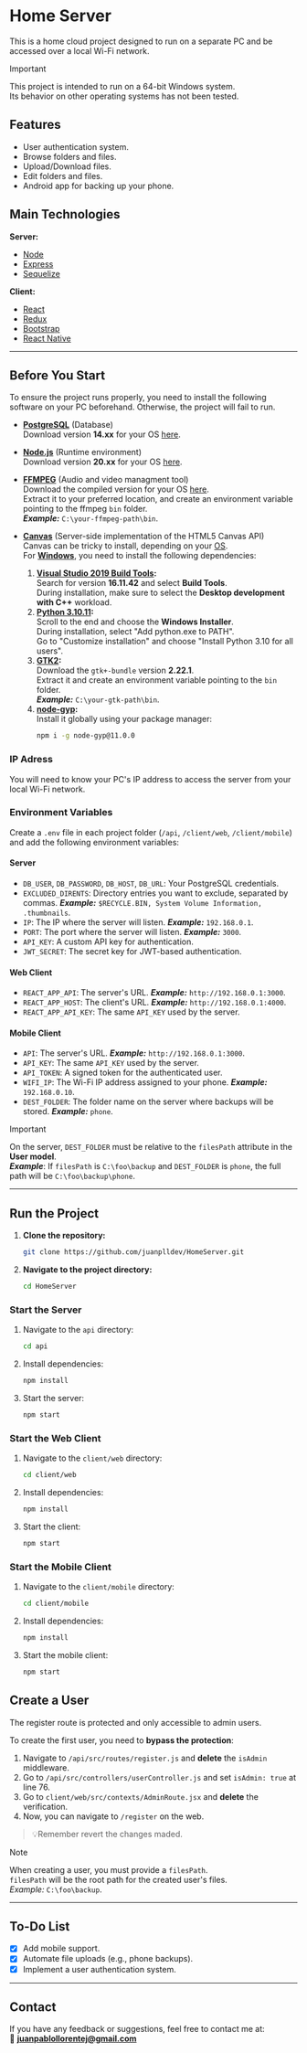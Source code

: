 # Home Server

This is a home cloud project designed to run on a separate PC and be accessed over a local Wi-Fi network.

> [!IMPORTANT]
> This project is intended to run on a 64-bit Windows system.  
> Its behavior on other operating systems has not been tested.

## Features

- User authentication system.
- Browse folders and files.
- Upload/Download files.
- Edit folders and files.
- Android app for backing up your phone.


## Main Technologies

**Server:**
- [Node](https://nodejs.org/en)
- [Express](https://expressjs.com/)
- [Sequelize](https://sequelize.org/)

**Client:**
- [React](https://react.dev/)
- [Redux](https://redux.js.org/)
- [Bootstrap](https://getbootstrap.com/)
- [React Native](https://reactnative.dev/)

---

## Before You Start

To ensure the project runs properly, you need to install the following software on your PC beforehand. Otherwise, the project will fail to run.

- **[PostgreSQL](https://www.postgresql.org/)** (Database)  
  Download version **14.xx** for your OS [here](https://www.enterprisedb.com/downloads/postgres-postgresql-downloads).

- **[Node.js](https://www.postgresql.org/)** (Runtime environment)  
  Download version **20.xx** for your OS [here](https://nodejs.org/en/download/prebuilt-installer).

- **[FFMPEG](https://www.ffmpeg.org/)** (Audio and video managment tool)  
  Download the compiled version for your OS [here](https://github.com/BtbN/FFmpeg-Builds/releases).  
  Extract it to your preferred location, and create an environment variable pointing to the ffmpeg `bin` folder.  
  ***Example:*** `C:\your-ffmpeg-path\bin`.

- **[Canvas](https://github.com/Automattic/node-canvas/)** (Server-side implementation of the HTML5 Canvas API)  
  Canvas can be tricky to install, depending on your [OS](https://github.com/Automattic/node-canvas#installation).  
  For **[Windows](https://github.com/Automattic/node-canvas/wiki/Installation:-Windows)**, you need to install the following dependencies:
  
  1. **[Visual Studio 2019 Build Tools](https://learn.microsoft.com/en-us/visualstudio/releases/2019/history#release-dates-and-build-numbers):**  
    Search for version **16.11.42** and select **Build Tools**.  
    During installation, make sure to select the **Desktop development with C++** workload.
  2. **[Python 3.10.11](https://www.python.org/downloads/release/python-31011/):**  
    Scroll to the end and choose the **Windows Installer**.  
    During installation, select "Add python.exe to PATH".  
    Go to "Customize installation" and choose "Install Python 3.10 for all users".
  3. **[GTK2](https://download.gnome.org/binaries/win64/gtk+/2.22/):**  
     Download the `gtk+-bundle` version **2.22.1**.  
     Extract it and create an environment variable pointing to the `bin` folder.  
     ***Example:*** `C:\your-gtk-path\bin`.
  4. **[node-gyp](https://github.com/nodejs/node-gyp/#on-windows):**  
     Install it globally using your package manager:  
     ```bash
     npm i -g node-gyp@11.0.0
     ```

### IP Adress

You will need to know your PC's IP address to access the server from your local Wi-Fi network.

### Environment Variables

Create a `.env` file in each project folder (`/api`, `/client/web`, `/client/mobile`) and add the following environment variables:

#### Server

- `DB_USER`, `DB_PASSWORD`, `DB_HOST`, `DB_URL`: Your PostgreSQL credentials.
- `EXCLUDED_DIRENTS`: Directory entries you want to exclude, separated by commas. ***Example:*** `$RECYCLE.BIN, System Volume Information, .thumbnails`.
- `IP`: The IP where the server will listen. ***Example:*** `192.168.0.1`.
- `PORT`: The port where the server will listen. ***Example:*** `3000`.
- `API_KEY`: A custom API key for authentication.
- `JWT_SECRET`: The secret key for JWT-based authentication.

#### Web Client

- `REACT_APP_API`: The server's URL. ***Example:*** `http://192.168.0.1:3000`.
- `REACT_APP_HOST`: The client's URL. ***Example:*** `http://192.168.0.1:4000`.
- `REACT_APP_API_KEY`: The same `API_KEY` used by the server.

#### Mobile Client

- `API`: The server's URL. ***Example:*** `http://192.168.0.1:3000`.
- `API_KEY`: The same `API_KEY` used by the server.
- `API_TOKEN`: A signed token for the authenticated user.
- `WIFI_IP`: The Wi-Fi IP address assigned to your phone. ***Example:*** `192.168.0.10`.
- `DEST_FOLDER`: The folder name on the server where backups will be stored. ***Example:*** `phone`.

> [!IMPORTANT]  
> On the server, `DEST_FOLDER` must be relative to the `filesPath` attribute in the **User model**.  
> ***Example***: If `filesPath` is `C:\foo\backup` and `DEST_FOLDER` is `phone`, the full path will be `C:\foo\backup\phone`.

---

## Run the Project

1. **Clone the repository:**
   ```bash
   git clone https://github.com/juanplldev/HomeServer.git
   ```

2. **Navigate to the project directory:**
   ```bash
   cd HomeServer
   ```

### Start the Server

1. Navigate to the `api` directory:
   ```bash
   cd api
   ```

2. Install dependencies:
   ```bash
   npm install
   ```

3. Start the server:
   ```bash
   npm start
   ```

### Start the Web Client

1. Navigate to the `client/web` directory:
   ```bash
   cd client/web
   ```

2. Install dependencies:
   ```bash
   npm install
   ```

3. Start the client:
   ```bash
   npm start
   ```

### Start the Mobile Client

1. Navigate to the `client/mobile` directory:
   ```bash
   cd client/mobile
   ```

2. Install dependencies:
   ```bash
   npm install
   ```

3. Start the mobile client:
   ```bash
   npm start
   ```

## Create a User

The register route is protected and only accessible to admin users.

To create the first user, you need to **bypass the protection**:

1. Navigate to `/api/src/routes/register.js` and **delete** the `isAdmin` middleware.
2. Go to `/api/src/controllers/userController.js` and set `isAdmin: true` at line 76.
3. Go to `client/web/src/contexts/AdminRoute.jsx` and **delete** the verification.
4. Now, you can navigate to `/register` on the web.

> 💡Remember revert the changes maded.

> [!NOTE]  
> When creating a user, you must provide a `filesPath`.  
> `filesPath` will be the root path for the created user's files.  
> *Example:* `C:\foo\backup`.

---

## To-Do List

- [X] Add mobile support.
- [X] Automate file uploads (e.g., phone backups).
- [X] Implement a user authentication system.

---

## Contact

If you have any feedback or suggestions, feel free to contact me at:  
📧 **juanpablollorentej@gmail.com**